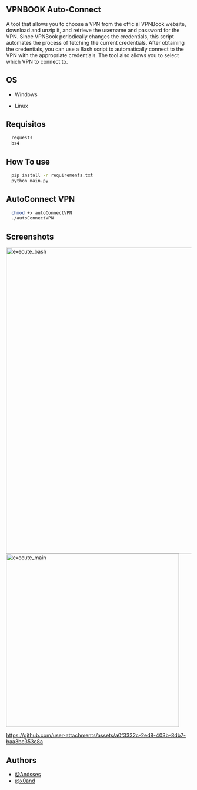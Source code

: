 ## VPNBOOK Auto-Connect

A tool that allows you to choose a VPN from the official VPNBook website, download and unzip it, and retrieve the username and password for the VPN. Since VPNBook periodically changes the credentials, this script automates the process of fetching the current credentials. After obtaining the credentials, you can use a Bash script to automatically connect to the VPN with the appropriate credentials. The tool also allows you to select which VPN to connect to.

## OS

- Windows

- Linux

## Requisitos

```bash
  requests
  bs4
```

## How To use

```bash
  pip install -r requirements.txt
  python main.py
```

## AutoConnect VPN

```bash
  chmod +x autoConnectVPN
  ./autoConnectVPN
```


## Screenshots

<img width="830" alt="execute_bash" src="https://github.com/user-attachments/assets/4598a855-d382-4360-b5e6-200c6d1c9060" />
<img width="470" alt="execute_main" src="https://github.com/user-attachments/assets/6a177083-48c5-4f8e-be17-532b97cba66c" />

https://github.com/user-attachments/assets/a0f3332c-2ed8-403b-8db7-baa3bc353c8a

## Authors

- [@Andsses](https://github.com/Andsses?tab=repositories)
- [@x0and](https://web.telegram.org/k/#@x0andy)
